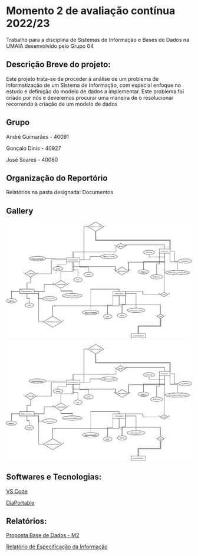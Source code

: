 # Momento 2 de avaliação contínua 2022/23


Trabalho para a disciplina de Sistemas de Informação e Bases de Dados na UMAIA desenvolvido pelo Grupo 04

## Descrição Breve do projeto:

Este projeto trata-se de proceder à análise de um problema de informatização de um Sistema de Informação, com especial enfoque no estudo e definição do
modelo de dados a implementar.
Este problema foi criado por nós e deveremos procurar uma maneira de o resolucionar recorrendo à criação de um modelo de dados


## Grupo
André Guimarães - 40091

Gonçalo Dinis - 40927

José Soares - 40080


## Organização do Reportório

Relatórios na pasta designada: Documentos


## Gallery

<img title="Diagrama" alt="Diagrama" src="Docs/Diagram1.png">

[![Diagrama](Docs/Diagram1.png)](https://github.com/JoseMSoares/TCM22-SIBD-G04)

## Softwares e Tecnologias:

[VS Code](https://code.visualstudio.com/)

[DiaPortable](https://portableapps.com/apps/office/dia_portable)


## Relatórios:

[Proposta Base de Dados - M2](https://github.com/JoseMSoares/TCM22-SIBD-G04/blob/74567ec05de9463f95cb0663200d56e587aa46fc/Momento%202%20-%20G04/PropostaBaseDados.pdf)

[Relatório de Especificação da Informação](https://github.com/JoseMSoares/TCM22-SIBD-G04/blob/1d8883926bb623f247a3fbeb9f4cb5dd8c30c752/Docs/rei/rei00.md)

